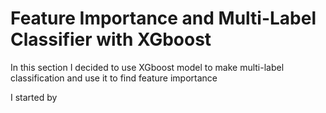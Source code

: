 # Feature Importance and Multi-Label Classifier with XGboost

In this section I decided to use XGboost model to make multi-label classification and use it to find feature importance

I started by 

